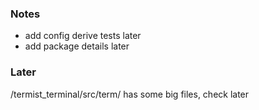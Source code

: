 ### Notes

- add config derive tests later
- add package details later

### Later

/termist_terminal/src/term/ has some big files, check later
